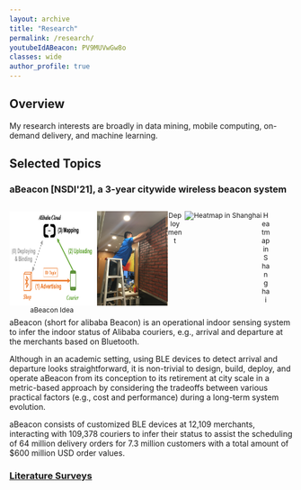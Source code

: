 ```yaml
---
layout: archive
title: "Research"
permalink: /research/
youtubeIdABeacon: PV9MUVwGw8o
classes: wide
author_profile: true
---
```

## Overview

My research interests are broadly in data mining, mobile computing, on-demand delivery, and machine learning.


## Selected Topics

### aBeacon [NSDI'21], a 3-year citywide wireless beacon system


<p style="float: left; font-size: 9pt; text-align: center; width: 30%; margin-right: 1%; margin-bottom: 0.5em;">
	<img src="/assets/images/Research/physical-beacon-idea.png" alt="aBeacon Idea" style="float: left; height: 14em;">aBeacon Idea
</p>
<p style="float: left; font-size: 9pt; text-align: center; width: 30%; margin-right: 1%; margin-bottom: 0.5em;">
	<img src="/assets/images/Research/physical-beacon-phase_1_deployment_6.JPG" alt="Deployment" style="float: left; height: 14em;">Deployment
</p>
<p style="float: left; font-size: 9pt; text-align: center; width: 30%; margin-right: 1%; margin-bottom: 0.5em;">
	<img src="/assets/images/Research/physical-beacon-Heamap-1632403428001.png" alt="Heatmap in Shanghai" style="float: left; height: 14em;">Heatmap in Shanghai
</p>
<p style="clear: both;">

<!-- <p>
<img src="/assets/images/Research/physical-beacon-idea.png" alt="Idea of aBeacon system" style="float: left; height: 14em;">
<img src="/assets/images/Research/physical-beacon-phase_1_deployment_6.JPG"  alt="Deployment" style="float: left; height: 14em;">
<img src="/assets/images/Research/physical-beacon-Heamap-1632403428001.png"  alt="Heatmap in Shanghai" style="float: left; height: 14em;">
<p style="clear: both;">
</p> -->


aBeacon (short for alibaba Beacon) is an operational indoor sensing system to infer the indoor status of Alibaba couriers, e.g., arrival and departure at the merchants based on Bluetooth. 

Although in an academic setting, using BLE devices to detect arrival and departure looks straightforward, it is non-trivial to design, build, deploy, and operate aBeacon from its conception to its retirement at city scale in a metric-based approach by considering the tradeoffs between various practical factors (e.g., cost and performance) during a long-term system evolution. 

aBeacon consists of customized BLE devices at 12,109 merchants, interacting with 109,378 couriers to infer their status to assist the scheduling of 64 million delivery orders for 7.3 million customers with a total amount of $600 million USD order values. 



### [Literature Surveys](Research/Literature-Survey)
